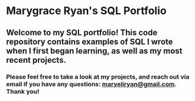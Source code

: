 # Marygrace Ryan's SQL Portfolio

## Welcome to my SQL portfolio! This code repository contains examples of SQL I wrote when I first began learning, as well as my most recent projects.

### Please feel free to take a look at my projects, and reach out via email if you have any questions: maryeliryan@gmail.com. Thank you!
